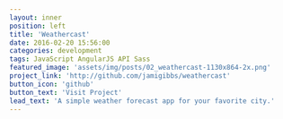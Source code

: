```yaml
---
layout: inner
position: left
title: 'Weathercast'
date: 2016-02-20 15:56:00
categories: development
tags: JavaScript AngularJS API Sass
featured_image: 'assets/img/posts/02_weathercast-1130x864-2x.png'
project_link: 'http://github.com/jamigibbs/weathercast'
button_icon: 'github'
button_text: 'Visit Project'
lead_text: 'A simple weather forecast app for your favorite city.'
---
```

